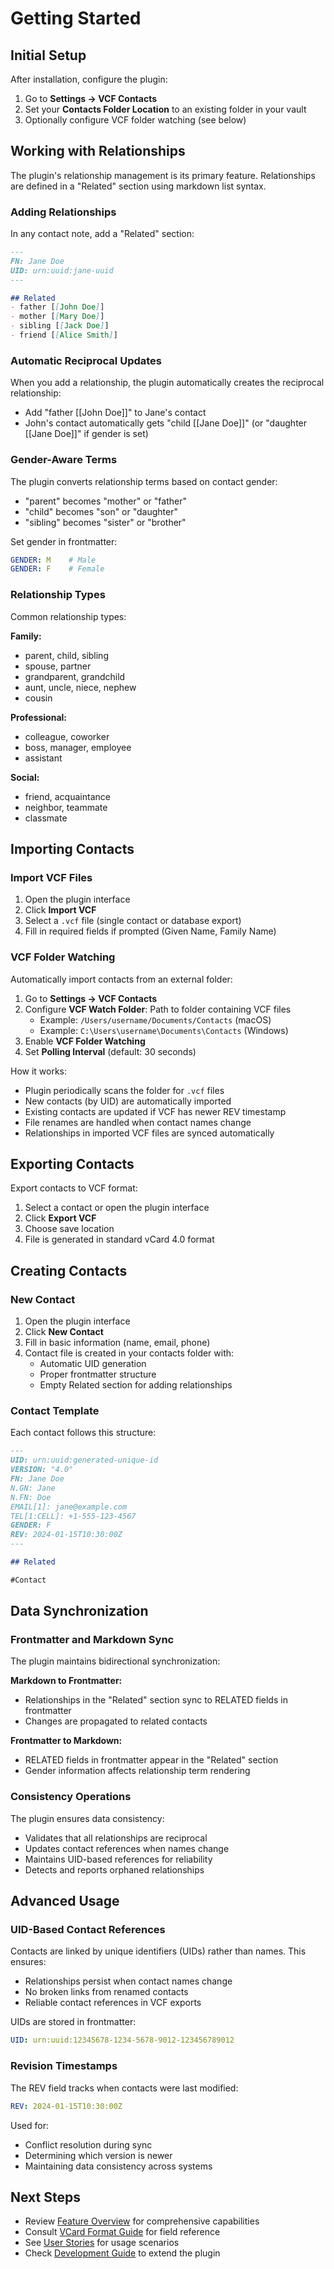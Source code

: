 # Getting Started

## Initial Setup

After installation, configure the plugin:

1. Go to **Settings → VCF Contacts**
2. Set your **Contacts Folder Location** to an existing folder in your vault
3. Optionally configure VCF folder watching (see below)

## Working with Relationships

The plugin's relationship management is its primary feature. Relationships are defined in a "Related" section using markdown list syntax.

### Adding Relationships

In any contact note, add a "Related" section:

```markdown
---
FN: Jane Doe
UID: urn:uuid:jane-uuid
---

## Related
- father [[John Doe]]
- mother [[Mary Doe]]
- sibling [[Jack Doe]]
- friend [[Alice Smith]]
```

### Automatic Reciprocal Updates

When you add a relationship, the plugin automatically creates the reciprocal relationship:

- Add "father [[John Doe]]" to Jane's contact
- John's contact automatically gets "child [[Jane Doe]]" (or "daughter [[Jane Doe]]" if gender is set)

### Gender-Aware Terms

The plugin converts relationship terms based on contact gender:

- "parent" becomes "mother" or "father"
- "child" becomes "son" or "daughter"  
- "sibling" becomes "sister" or "brother"

Set gender in frontmatter:
```yaml
GENDER: M    # Male
GENDER: F    # Female
```

### Relationship Types

Common relationship types:

**Family:**
- parent, child, sibling
- spouse, partner
- grandparent, grandchild
- aunt, uncle, niece, nephew
- cousin

**Professional:**
- colleague, coworker
- boss, manager, employee
- assistant

**Social:**
- friend, acquaintance
- neighbor, teammate
- classmate

## Importing Contacts

### Import VCF Files

1. Open the plugin interface
2. Click **Import VCF**
3. Select a `.vcf` file (single contact or database export)
4. Fill in required fields if prompted (Given Name, Family Name)

### VCF Folder Watching

Automatically import contacts from an external folder:

1. Go to **Settings → VCF Contacts**
2. Configure **VCF Watch Folder**: Path to folder containing VCF files
   - Example: `/Users/username/Documents/Contacts` (macOS)
   - Example: `C:\Users\username\Documents\Contacts` (Windows)
3. Enable **VCF Folder Watching**
4. Set **Polling Interval** (default: 30 seconds)

How it works:
- Plugin periodically scans the folder for `.vcf` files
- New contacts (by UID) are automatically imported
- Existing contacts are updated if VCF has newer REV timestamp
- File renames are handled when contact names change
- Relationships in imported VCF files are synced automatically

## Exporting Contacts

Export contacts to VCF format:

1. Select a contact or open the plugin interface
2. Click **Export VCF**
3. Choose save location
4. File is generated in standard vCard 4.0 format

## Creating Contacts

### New Contact

1. Open the plugin interface
2. Click **New Contact**
3. Fill in basic information (name, email, phone)
4. Contact file is created in your contacts folder with:
   - Automatic UID generation
   - Proper frontmatter structure
   - Empty Related section for adding relationships

### Contact Template

Each contact follows this structure:

```markdown
---
UID: urn:uuid:generated-unique-id
VERSION: "4.0"
FN: Jane Doe
N.GN: Jane
N.FN: Doe
EMAIL[1]: jane@example.com
TEL[1:CELL]: +1-555-123-4567
GENDER: F
REV: 2024-01-15T10:30:00Z
---

## Related

#Contact
```

## Data Synchronization

### Frontmatter and Markdown Sync

The plugin maintains bidirectional synchronization:

**Markdown to Frontmatter:**
- Relationships in the "Related" section sync to RELATED fields in frontmatter
- Changes are propagated to related contacts

**Frontmatter to Markdown:**
- RELATED fields in frontmatter appear in the "Related" section
- Gender information affects relationship term rendering

### Consistency Operations

The plugin ensures data consistency:

- Validates that all relationships are reciprocal
- Updates contact references when names change
- Maintains UID-based references for reliability
- Detects and reports orphaned relationships

## Advanced Usage

### UID-Based Contact References

Contacts are linked by unique identifiers (UIDs) rather than names. This ensures:

- Relationships persist when contact names change
- No broken links from renamed contacts
- Reliable contact references in VCF exports

UIDs are stored in frontmatter:
```yaml
UID: urn:uuid:12345678-1234-5678-9012-123456789012
```

### Revision Timestamps

The REV field tracks when contacts were last modified:

```yaml
REV: 2024-01-15T10:30:00Z
```

Used for:
- Conflict resolution during sync
- Determining which version is newer
- Maintaining data consistency across systems

## Next Steps

- Review [Feature Overview](features.md) for comprehensive capabilities
- Consult [VCard Format Guide](vcard-format.md) for field reference
- See [User Stories](user-stories.md) for usage scenarios
- Check [Development Guide](development.md) to extend the plugin